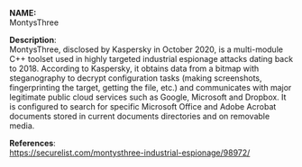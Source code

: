 **NAME:**  
MontysThree 

**Description**:   
MontysThree, disclosed by Kaspersky in October 2020, is a multi-module C++ toolset used in highly targeted industrial espionage attacks dating back to 2018. According to Kaspersky, it obtains data from a bitmap with steganography to decrypt configuration tasks (making screenshots, fingerprinting the target, getting the file, etc.) and communicates with major legitimate public cloud services such as Google, Microsoft and Dropbox. It is configured to search for specific Microsoft Office and Adobe Acrobat documents stored in current documents directories and on removable media.

**References**:  
https://securelist.com/montysthree-industrial-espionage/98972/